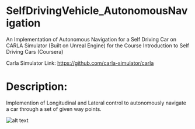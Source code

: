 # SelfDrivingVehicle_AutonomousNavigation

An Implementation of Autonomous Navigation for a Self Driving Car on CARLA Simulator (Built on Unreal Engine) for the Course Introduction to Self Driving Cars (Coursera)

Carla Simulator Link: https://github.com/carla-simulator/carla

Description:
======

Implemention of Longitudinal and Lateral control to autonomously navigate a car through a set of given way points.

![alt text](https://raw.githubusercontent.com/zubair-irshadSelfDrivingCar_AutonomousNavigation/master/PythonClient/racetrack.png)

